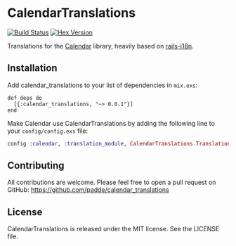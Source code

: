 # CalendarTranslations

[![Build Status](https://travis-ci.org/padde/calendar_translations.svg)](https://travis-ci.org/padde/calendar_translations)
[![Hex Version](http://img.shields.io/hexpm/v/calendar_translations.svg?style=flat)](https://hex.pm/packages/calendar_translations)

Translations for the [Calendar](https://github.com/lau/calendar) library,
heavily based on [rails-i18n](https://github.com/svenfuchs/rails-i18n).

## Installation

Add calendar_translations to your list of dependencies in `mix.exs`:

    def deps do
      [{:calendar_translations, "~> 0.0.1"}]
    end

Make Calendar use CalendarTranslations by adding the following line to your `config/config.exs` file:

```elixir
config :calendar, :translation_module, CalendarTranslations.Translations
```

## Contributing

All contributions are welcome. Please feel free to open a pull request on
GitHub: https://github.com/padde/calendar_translations

## License

CalendarTranslations is released under the MIT license. See the LICENSE file.
